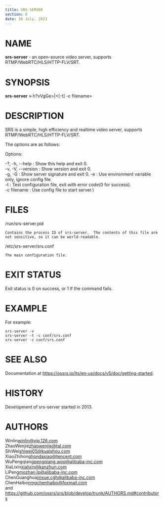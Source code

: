 ```yaml
---
title: SRS-SERVER
section: 8
date: 30 July, 2023
---
```


# NAME

**srs-server** - an open-source video server, supports RTMP/WebRTC/HLS/HTTP-FLV/SRT.

# SYNOPSIS

**srs-server** \<-h?vVgGe\>\|\<\[-t\] -c filename\>

# DESCRIPTION

SRS is a simple, high efficiency and realtime video server, supports RTMP/WebRTC/HLS/HTTP-FLV/SRT.

The options are as follows:

Options: 

-?, -h, --help : Show this help and exit 0.\
-v, -V, --version : Show version and exit 0.\
-g, -G : Show server signature and exit 0. -e : Use environment variable only, ignore config file.\
-t : Test configuration file, exit with error code(0 for success).\
-c filename : Use config file to start server.\

# FILES

/run/srs-server.pid

    Contains the process ID of srs-server.  The contents of this file are not sensitive, so it can be world-readable.
	
/etc/srs-server/srs.conf

    The main configuration file.
        

# EXIT STATUS

Exit status is 0 on success, or 1 if the command fails.

# EXAMPLE
For example:

    srs-server -v
    srs-server -t -c conf/srs.conf
    srs-server -c conf/srs.conf

# SEE ALSO

Documentation at https://ossrs.io/lts/en-us/docs/v5/doc/getting-started.

# HISTORY

Development of srs-server started in 2013.

# AUTHORS

Winlin<winlin@vip.126.com>\
ZhaoWenjie<zhaowenjie@tal.com>\
ShiWei<shiwei05@kuaishou.com>\
XiaoZhihong<hondaxiao@tencent.com>\
WuPengqiang<pengqiang.wpq@alibaba-inc.com>\
XiaLixin<xialixin@kanzhun.com>\
LiPeng<mozhan.lp@alibaba-inc.com>\
ChenGuanghua<jinxue.cgh@alibaba-inc.com>\
ChenHaibo<nmgchenhaibo@foxmail.com>\
and https://github.com/ossrs/srs/blob/develop/trunk/AUTHORS.md#contributors


